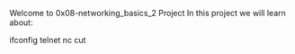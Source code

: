 Welcome to 0x08-networking_basics_2 Project
In this project we will learn about:

ifconfig
telnet
nc
cut
